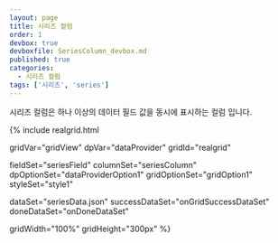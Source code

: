 ```yaml
---
layout: page
title: 시리즈 컬럼
order: 1
devbox: true
devboxfile: SeriesColumn_devbox.md
published: true
categories:
  - 시리즈 컬럼
tags: ['시리즈', 'series']
---
```


시리즈 컬럼은 하나 이상의 데이터 필드 값을 동시에 표시하는 컬럼 입니다.

<script>
var onGridSuccessDataSet = function(data, textStatus, jqXHR) {
	dataProvider.setRows(data);
}
var onDoneDataSet = function() {
	gridView.setStyles({
        border: "#ffff0000,5",
        body: {
            cellDynamicStyles: [{
                criteria: [
                    "value < 0"
                ],
                styles: [
                    "foreground=#ccff0000;fontBold=true"
                ]
            }]
        }
    });
}
</script>

{% include realgrid.html

  gridVar="gridView"
  dpVar="dataProvider"
  gridId="realgrid"

  fieldSet="seriesField"
  columnSet="seriesColumn"
  dpOptionSet="dataProviderOption1"
  gridOptionSet="gridOption1"
  styleSet="style1"

  dataSet="seriesData.json"
  successDataSet="onGridSuccessDataSet" 
  doneDataSet="onDoneDataSet"

  gridWidth="100%"
  gridHeight="300px" %}